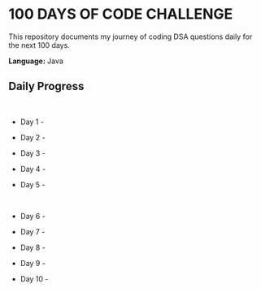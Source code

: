 # 100 DAYS OF CODE CHALLENGE 

This repository documents my journey of coding DSA questions daily for the next 100 days. 

**Language:** Java

## Daily Progress  
<br>

- Day 1 -
- Day 2 -
- Day 3 -
- Day 4 -
- Day 5 -

  <br>

- Day 6 -
- Day 7 -
- Day 8 -
- Day 9 -
- Day 10 -


